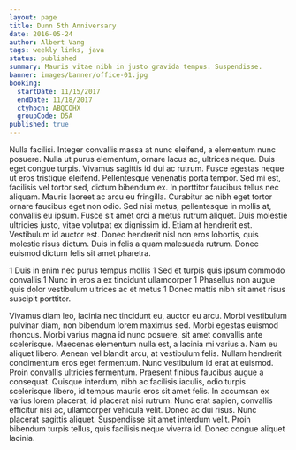 ```yaml
---
layout: page
title: Dunn 5th Anniversary
date: 2016-05-24
author: Albert Vang
tags: weekly links, java
status: published
summary: Mauris vitae nibh in justo gravida tempus. Suspendisse.
banner: images/banner/office-01.jpg
booking:
  startDate: 11/15/2017
  endDate: 11/18/2017
  ctyhocn: ABQCOHX
  groupCode: D5A
published: true
---
```

Nulla facilisi. Integer convallis massa at nunc eleifend, a elementum nunc posuere. Nulla ut purus elementum, ornare lacus ac, ultrices neque. Duis eget congue turpis. Vivamus sagittis id dui ac rutrum. Fusce egestas neque ut eros tristique eleifend. Pellentesque venenatis porta tempor. Sed mi est, facilisis vel tortor sed, dictum bibendum ex. In porttitor faucibus tellus nec aliquam. Mauris laoreet ac arcu eu fringilla. Curabitur ac nibh eget tortor ornare faucibus eget non odio. Sed nisi metus, pellentesque in mollis at, convallis eu ipsum.
Fusce sit amet orci a metus rutrum aliquet. Duis molestie ultricies justo, vitae volutpat ex dignissim id. Etiam at hendrerit est. Vestibulum id auctor est. Donec hendrerit nisl non eros lobortis, quis molestie risus dictum. Duis in felis a quam malesuada rutrum. Donec euismod dictum felis sit amet pharetra.

1 Duis in enim nec purus tempus mollis
1 Sed et turpis quis ipsum commodo convallis
1 Nunc in eros a ex tincidunt ullamcorper
1 Phasellus non augue quis dolor vestibulum ultrices ac et metus
1 Donec mattis nibh sit amet risus suscipit porttitor.

Vivamus diam leo, lacinia nec tincidunt eu, auctor eu arcu. Morbi vestibulum pulvinar diam, non bibendum lorem maximus sed. Morbi egestas euismod rhoncus. Morbi varius magna id nunc posuere, sit amet convallis ante scelerisque. Maecenas elementum nulla est, a lacinia mi varius a. Nam eu aliquet libero. Aenean vel blandit arcu, at vestibulum felis. Nullam hendrerit condimentum eros eget fermentum.
Nunc vestibulum id erat at euismod. Proin convallis ultricies fermentum. Praesent finibus faucibus augue a consequat. Quisque interdum, nibh ac facilisis iaculis, odio turpis scelerisque libero, id tempus mauris eros sit amet felis. In accumsan ex varius lorem placerat, id placerat nisi rutrum. Nunc erat sapien, convallis efficitur nisi ac, ullamcorper vehicula velit. Donec ac dui risus. Nunc placerat sagittis aliquet. Suspendisse sit amet interdum velit. Proin bibendum turpis tellus, quis facilisis neque viverra id. Donec congue aliquet lacinia.
